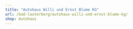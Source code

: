 ```yaml
---
title: "Autohaus Willi und Ernst Blume KG"
url: /bad-lauterberg/autohaus-willi-und-ernst-blume-kg/
shop: Autohaus
---
```

